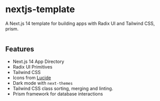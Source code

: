 # nextjs-template

A Next.js 14 template for building apps with Radix UI and Tailwind CSS, prism.

```
```

## Features

- Next.js 14 App Directory
- Radix UI Primitives
- Tailwind CSS
- Icons from [Lucide](https://lucide.dev)
- Dark mode with `next-themes`
- Tailwind CSS class sorting, merging and linting.
- Prism framework for database interactions
